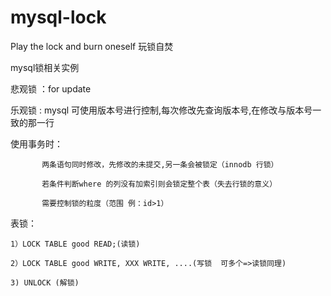 # mysql-lock
Play the lock and burn oneself
玩锁自焚

mysql锁相关实例

悲观锁 ：for update

乐观锁 : mysql 可使用版本号进行控制,每次修改先查询版本号,在修改与版本号一致的那一行

使用事务时：
           
           两条语句同时修改，先修改的未提交,另一条会被锁定（innodb 行锁）
            
           若条件判断where 的列没有加索引则会锁定整个表（失去行锁的意义）
            
           需要控制锁的粒度（范围 例：id>1）
表锁：

    1）LOCK TABLE good READ;(读锁)
    
    2）LOCK TABLE good WRITE, XXX WRITE, ....(写锁  可多个=>读锁同理)
    
    3) UNLOCK (解锁)
